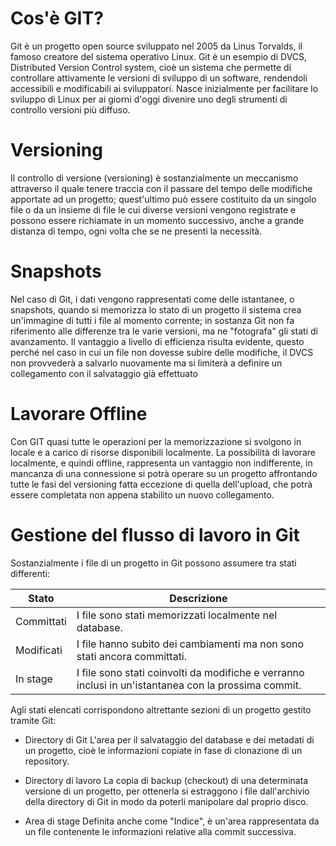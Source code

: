 <!-- @format -->

# Cos'è GIT?

Git è un progetto open source sviluppato nel 2005 da Linus Torvalds, il famoso creatore del sistema operativo Linux.
Git è un esempio di DVCS, Distributed Version Control system, cioè un sistema che permette di controllare attivamente
le versioni di sviluppo di un software, rendendoli accessibili e modificabili ai sviluppatori.
Nasce inizialmente per facilitare lo sviluppo di Linux per ai giorni d'oggi divenire uno degli strumenti
di controllo versioni più diffuso.

# Versioning

Il controllo di versione (versioning) è sostanzialmente un meccanismo attraverso il quale tenere traccia con il passare del tempo delle modifiche apportate ad un progetto; quest'ultimo può essere costituito da un singolo file o da un insieme di file le cui diverse versioni vengono registrate e possono essere richiamate in un momento successivo, anche a grande distanza di tempo, ogni volta che se ne presenti la necessità.

# Snapshots

Nel caso di Git, i dati vengono rappresentati come delle istantanee, o snapshots, quando si memorizza lo stato di un progetto il sistema crea un'immagine di tutti i file al momento corrente; in sostanza Git non fa riferimento alle differenze tra le varie versioni, ma ne "fotografa" gli stati di avanzamento.
Il vantaggio a livello di efficienza risulta evidente, questo perché nel caso in cui un file non dovesse subire delle modifiche, il DVCS non provvederà a salvarlo nuovamente ma si limiterà a definire un collegamento con il salvataggio già effettuato

# Lavorare Offline

Con GIT quasi tutte le operazioni per la memorizzazione si svolgono in locale e a carico di risorse disponibili localmente.
La possibilità di lavorare localmente, e quindi offline, rappresenta un vantaggio non indifferente, in mancanza di una connessione si potrà operare su un progetto affrontando tutte le fasi del versioning fatta eccezione di quella dell'upload, che potrà essere completata non appena stabilito un nuovo collegamento.

# Gestione del flusso di lavoro in Git

Sostanzialmente i file di un progetto in Git possono assumere tra stati differenti:

| Stato      | Descrizione                                                                                          |
| ---------- | ---------------------------------------------------------------------------------------------------- |
| Committati | I file sono stati memorizzati localmente nel database.                                               |
| Modificati | I file hanno subito dei cambiamenti ma non sono stati ancora committati.                             |
| In stage   | I file sono stati coinvolti da modifiche e verranno inclusi in un'istantanea con la prossima commit. |

Agli stati elencati corrispondono altrettante sezioni di un progetto gestito tramite Git:

- Directory di Git
  L'area per il salvataggio del database e dei metadati di un progetto, cioè le informazioni copiate in fase di clonazione di un repository.

- Directory di lavoro
  La copia di backup (checkout) di una determinata versione di un progetto, per ottenerla si estraggono i file dall'archivio della directory di Git in modo da poterli manipolare dal proprio disco.

- Area di stage
  Definita anche come "Indice", è un'area rappresentata da un file contenente le informazioni relative alla commit successiva.
